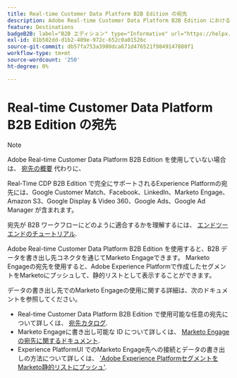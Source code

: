 ```yaml
---
title: Real-time Customer Data Platform B2B Edition の宛先
description: Adobe Real-time Customer Data Platform B2B Edition における宛先の役割の概要です。
feature: Destinations
badgeB2B: label="B2B エディション" type="Informative" url="https://helpx.adobe.com/legal/product-descriptions/real-time-customer-data-platform-b2b-edition-prime-and-ultimate-packages.html newtab=true"
exl-id: 81b502dd-d1b2-409e-972c-652c0a01526c
source-git-commit: db57fa753a3980dca671d476521f9849147880f1
workflow-type: tm+mt
source-wordcount: '250'
ht-degree: 0%

---
```


# Real-time Customer Data Platform B2B Edition の宛先

>[!NOTE]
>
>Adobe Real-time Customer Data Platform B2B Edition を使用していない場合は、 [宛先の概要](../../destinations/home.md) 代わりに、

Real-Time CDP B2B Edition で完全にサポートされるExperience Platformの宛先には、Google Customer Match、Facebook、LinkedIn、Marketo Engage、Amazon S3、Google Display &amp; Video 360、Google Ads、Google Ad Manager が含まれます。

宛先が B2B ワークフローにどのように適合するかを理解するには、 [エンドツーエンドのチュートリアル](../b2b-tutorial.md#activate-your-evaluated-data-to-a-destination).

Adobe Real-time Customer Data Platform B2B Edition を使用すると、B2B データを書き出し先コネクタを通じてMarketo Engageできます。 Marketo Engageの宛先を使用すると、Adobe Experience Platformで作成したセグメントをMarketoにプッシュして、静的リストとして表示することができます。

データの書き出し先でのMarketo Engageの使用に関する詳細は、次のドキュメントを参照してください。

- Real-time Customer Data Platform B2B Edition で使用可能な任意の宛先について詳しくは、 [宛先カタログ](../../destinations/catalog/overview.md).
- Marketo Engageに書き出し可能な ID について詳しくは、 [Marketo Engageの宛先に関するドキュメント](../../destinations/catalog/adobe/marketo-engage.md).
- Experience PlatformUI でのMarketo Engage先への接続とデータの書き出しの方法について詳しくは、 [&#39;Adobe Experience PlatformセグメントをMarketo静的リストにプッシュ&#39;](https://experienceleague.adobe.com/docs/marketo/using/product-docs/core-marketo-concepts/smart-lists-and-static-lists/static-lists/push-an-adobe-experience-platform-segment-to-a-marketo-static-list.html).
